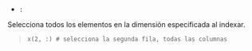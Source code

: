 * `:`

Selecciona todos los elementos en la dimensión especificada al indexar.

> `x(2, :) # selecciona la segunda fila, todas las columnas`
